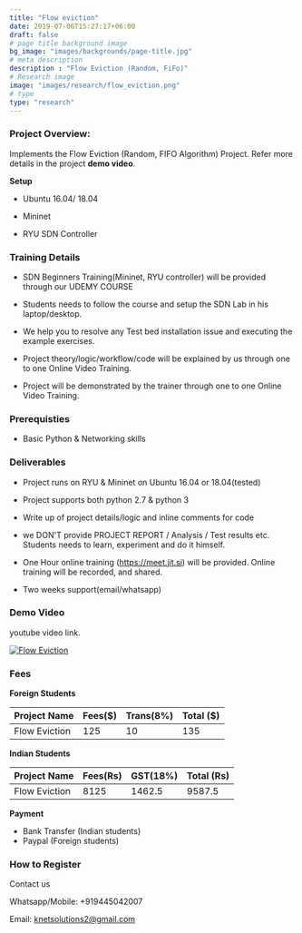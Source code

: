 ```yaml
---
title: "Flow eviction"
date: 2019-07-06T15:27:17+06:00
draft: false
# page title background image
bg_image: "images/backgrounds/page-title.jpg"
# meta description
description : "Flow Eviction (Random, FiFo)"
# Research image
image: "images/research/flow_eviction.png"
# type
type: "research"
---
```



### Project Overview:

Implements the Flow Eviction (Random, FIFO Algorithm) Project. Refer more details in the project **demo video**.

**Setup**

- Ubuntu 16.04/ 18.04

- Mininet

- RYU SDN Controller


### Training Details

- SDN Beginners Training(Mininet, RYU controller) will be provided through our UDEMY COURSE

- Students needs to follow the course and setup the SDN Lab in his laptop/desktop.

- We help you to resolve any Test bed installation issue and executing the example exercises.

- Project theory/logic/workflow/code will be explained by us through one to one Online Video Training.

- Project will be demonstrated by the trainer through one to one Online Video Training.


### Prerequisties

* Basic Python & Networking skills 


### Deliverables	

* Project runs on RYU & Mininet on Ubuntu 16.04 or 18.04(tested)

* Project supports both python 2.7 & python 3

* Write up of project details/logic  and inline comments for code

* we DON'T provide PROJECT REPORT / Analysis / Test results etc. Students needs to learn, experiment and do it himself.

* One Hour online training (https://meet.jit.si) will be provided. Online training will be recorded, and  shared.

* Two weeks support(email/whatsapp)


### Demo Video

youtube video link.

[![Flow Eviction](https://img.youtube.com/vi/WrLsiT65igY/0.jpg)](https://youtu.be/WrLsiT65igY "Flow Eviction")



### Fees

**Foreign Students**

| Project Name         | Fees($) | Trans(8%) | Total ($)|
|----------------------|---------|-----------|-----------|
|Flow Eviction     | 125     |   10      | 135       |


**Indian Students**

| Project Name         | Fees(Rs) | GST(18%) | Total (Rs)|
|----------------------|---------|-----------|-----------|
|Flow Eviction    | 8125     |   1462.5 |  9587.5 |

**Payment**

* Bank Transfer  (Indian students)
* Paypal (Foreign students)

### How to Register

Contact us

Whatsapp/Mobile: +919445042007

Email:  knetsolutions2@gmail.com